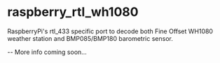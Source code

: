 # raspberry_rtl_wh1080
RaspberryPi's rtl_433 specific port to decode both Fine Offset WH1080 weather station and BMP085/BMP180 barometric sensor.



-- More info coming soon...
